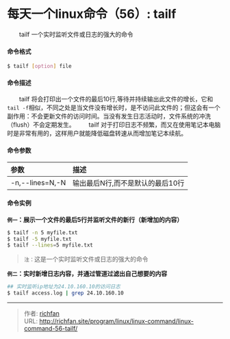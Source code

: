 # 每天一个linux命令（56）: tailf

　　tailf 一个实时监听文件或日志的强大的命令
<!--more -->
#### 命令格式
```bash
$ tailf [option] file
```
#### 命令描述
　　tailf 将会打印出一个文件的最后10行,等待并持续输出此文件的增长，它和`tail -f`相似，不同之处是当文件没有增长时，是不访问此文件的；但这会有一个副作用：不会更新文件的访问时间。当没有发生日志活动时，文件系统的冲洗（flush）不会定期发生。
　　tailf 对于打印日志不频繁，而又在使用笔记本电脑时是非常有用的，这样用户就能降低磁盘转速从而增加笔记本续航。
#### 命令参数
| 参数 | 描述 |
| :------------- | :------------- |
| -n,--lines=N,-N | 输出最后N行,而不是默认的最后10行 |

#### 命令实例
**`例一`：展示一个文件的最后5行并监听文件的新行（新增加的内容）**
```bash
$ tailf -n 5 myfile.txt
$ tailf -5 myfile.txt
$ tailf --lines=5 myfile.txt
```
>`注：`这是一个实时监听文件或日志的强大的命令

**`例二`：实时新增日志内容，并通过管道过滤出自己想要的内容**
```bash
## 实时监听ip地址为24.10.160.10的访问日志
$ tailf access.log | grep 24.10.160.10
```


---

> 作者: [richfan](https://richfan.site/)  
> URL: http://richfan.site/program/linux/linux-command/linux-command-56-tailf/  

